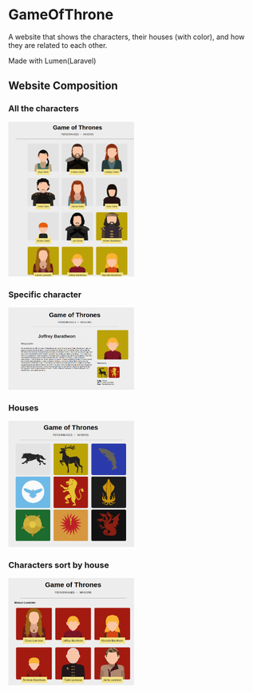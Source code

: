 # GameOfThrone

A website that shows the characters, their houses (with color), and how they are related to each other.

Made with Lumen(Laravel)

## Website Composition

### All the characters

<img src="screens/Capture%20d’écran_2021-11-15_15-54-21.png" width="50%">

### Specific character

<img src="screens/character.png" width="50%">

### Houses

<img src="screens/houses.png" width="50%">

### Characters sort by house

<img src="screens/character-house.png" width="50%">
